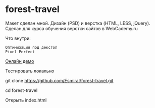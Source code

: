 # forest-travel

Макет сделан мной. Дизайн (PSD) и верстка (HTML, LESS, jQuery). Сделан для курса обучения верстки сайтов в WebCademy.ru

Что внутри:

    Оптимизация под декстоп
    Pixel Perfect
    
 [Онлайн демо](https://github.com/Esmiral/forest-travel.git)

Тестировать локально

git clone https://github.com/Esmiral/forest-travel.git

cd forest-travel

Открыть index.html
